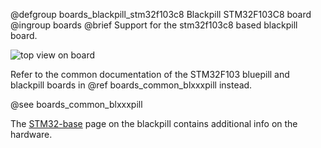 @defgroup    boards_blackpill_stm32f103c8 Blackpill STM32F103C8 board
@ingroup     boards
@brief       Support for the stm32f103c8 based blackpill board.

![top view on board](https://stm32-base.org/assets/img/boards/STM32F103C8T6_Black_Pill-2.jpg)

Refer to the common documentation of the STM32F103 bluepill and blackpill boards
in @ref boards_common_blxxxpill instead.

@see boards_common_blxxxpill

The [STM32-base](https://stm32-base.org/boards/STM32F103C8T6-Black-Pill.html)
page on the blackpill contains additional info on the hardware.
